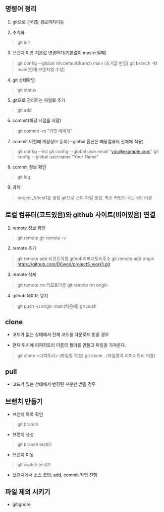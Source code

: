 ## 명령어 정리

1. git으로 관리할 경로까지이동

2. 초기화
> git init

3. 브랜치 이름 기본값 변경하기(기본값이 master일떄)
> git config --global init.defaultBranch main (초기값 변경)
> git branch -M main(현재 브랜치명 수정)

4. git 상태확인
> git status

5. git으로 관리하는 파일로 추가
> git add

6. commit(해당 시점을 저장)
> git commit -m "커밋 메세지"

7. commit 이전에 계정정보 등록(--global 옵션은 해당컴퓨터 전체에 적용)
>  git config --list
>  git config --global user.email "you@example.com"
>  git config --global user.name "Your Name"

8. commit 정보 확인
> git log

9. 과제
> project_5/test1를 생성
> git으로 관리
> 파일 생성, 최소 커밋의 수는 5번 이상


## 로컬 컴퓨터(코드있음)와 github 사이트(비어있음) 연결

1. remote 정보 확인
> git remote
> git remote -v

2. remote 추가
> git remote add 리모트이름 github리퍼지토리주소
> git remote add origin https://github.com/D0won/project5_work1.git

3. remote 삭제
> git remote rm 리모트이름
> git remote rm origin

4. github 데이터 넣기
> git push -u origin main(처음에)
> git push


## clone
- 코드가 없는 상태에서 전체 코드를 다운로드 받을 경우

- 현재 위치에 리퍼지토리 이름의 폴더를 만들고 파일을 가져온다.
> git clone <git-remote-url> <디렉토리> (파일명 작성)
> git clone <git-remote-url> . (파일명이 리퍼지토리 이름)

## pull
- 코드가 있는 상태에서 변경된 부분만 받을 경우

## 브랜치 만들기
- 브랜치 목록 확인
> git branch

- 브랜치 생성
> git branch test01

- 브랜치 이동
> git switch test01

- 브랜치에서 소스 코딩, add, commit 작업 진행

## 파일 제외 시키기
- gitignore

